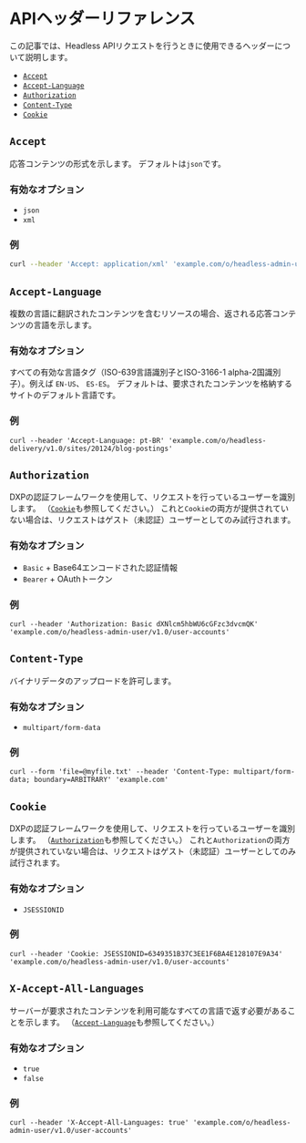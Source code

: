 # APIヘッダーリファレンス

この記事では、Headless APIリクエストを行うときに使用できるヘッダーについて説明します。

* [`Accept`](#accept)
* [`Accept-Language`](#accept-language)
* [`Authorization`](#authorization)
* [`Content-Type`](#content-type)
* [`Cookie`](#cookie)

## `Accept`

応答コンテンツの形式を示します。 デフォルトは`json`です。

### 有効なオプション

* `json`
* `xml`

### 例

```bash
curl --header 'Accept: application/xml' 'example.com/o/headless-admin-user/v1.0/user-accounts'
```

## `Accept-Language`

複数の言語に翻訳されたコンテンツを含むリソースの場合、返される応答コンテンツの言語を示します。

### 有効なオプション

すべての有効な言語タグ（ISO-639言語識別子とISO-3166-1 alpha-2国識別子）。例えば `EN-US`、 `ES-ES`。 デフォルトは、要求されたコンテンツを格納するサイトのデフォルト言語です。

### 例

```
curl --header 'Accept-Language: pt-BR' 'example.com/o/headless-delivery/v1.0/sites/20124/blog-postings'
```

## `Authorization`

DXPの認証フレームワークを使用して、リクエストを行っているユーザーを識別します。 （[`Cookie`](#cookie)も参照してください。） これと`Cookie`の両方が提供されていない場合は、リクエストはゲスト（未認証）ユーザーとしてのみ試行されます。

### 有効なオプション

* `Basic` + Base64エンコードされた認証情報
* `Bearer` + OAuthトークン

### 例

```
curl --header 'Authorization: Basic dXNlcm5hbWU6cGFzc3dvcmQK' 'example.com/o/headless-admin-user/v1.0/user-accounts'
```

## `Content-Type`

バイナリデータのアップロードを許可します。

### 有効なオプション

* `multipart/form-data`

### 例

```
curl --form 'file=@myfile.txt' --header 'Content-Type: multipart/form-data; boundary=ARBITRARY' 'example.com'
```

## `Cookie`

DXPの認証フレームワークを使用して、リクエストを行っているユーザーを識別します。 （[`Authorization`](#authorization)も参照してください。） これと`Authorization`の両方が提供されていない場合は、リクエストはゲスト（未認証）ユーザーとしてのみ試行されます。

### 有効なオプション

* `JSESSIONID`

### 例

```
curl --header 'Cookie: JSESSIONID=6349351B37C3EE1F6BA4E128107E9A34' 'example.com/o/headless-admin-user/v1.0/user-accounts'
```

## `X-Accept-All-Languages`

サーバーが要求されたコンテンツを利用可能なすべての言語で返す必要があることを示します。 （[`Accept-Language`](#accept-language)も参照してください。）

### 有効なオプション

* `true`
* `false`

### 例

```
curl --header 'X-Accept-All-Languages: true' 'example.com/o/headless-admin-user/v1.0/user-accounts'
```
